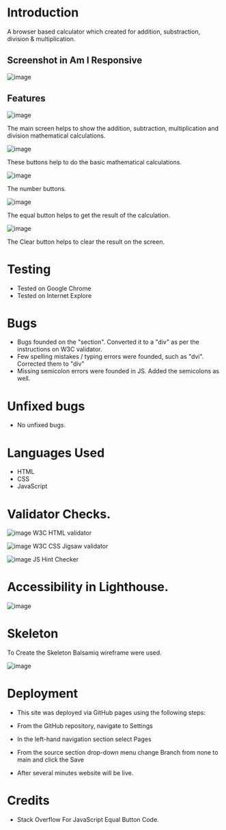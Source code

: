 # Introduction

A browser based calculator which created for addition, substraction, division & multiplication.

## Screenshot in Am I Responsive

![image](https://github.com/Imalsha0330/Calculator/assets/131761126/4c85a610-2447-4953-8388-bb06f486e01e)

## Features

![image](https://github.com/Imalsha0330/Calculator/assets/131761126/a2ffc0b3-bfe9-483b-bb84-caa0ad670410)

The main screen helps to show the addition, subtraction, multiplication and division mathematical calculations.

![image](https://github.com/Imalsha0330/Calculator/assets/131761126/aee0c119-c8db-4623-b06f-13db9f67a023)

These buttons help to do the basic mathematical calculations.

![image](https://github.com/Imalsha0330/Calculator/assets/131761126/8e643f45-7c0b-46ca-8a98-ac998da05154)

The number buttons.

![image](https://github.com/Imalsha0330/Calculator/assets/131761126/ea0bb05b-d1e2-4bfa-abbb-24ea78600b9b)

The equal button helps to get the result of the calculation.

![image](https://github.com/Imalsha0330/Calculator/assets/131761126/255f3de0-1d02-4cc8-ac75-9197f88e63d8)

The Clear button helps to clear the result on the screen. 

# Testing
* Tested on Google Chrome
* Tested on Internet Explore

# Bugs 
* Bugs founded on the "section". Converted it to a "div" as per the instructions on W3C validator.
* Few spelling mistakes / typing errors were founded, such as "dvi". Corrected them to "div"
* Missing semicolon errors were founded in JS. Added the semicolons as well. 

# Unfixed bugs
* No unfixed bugs.

# Languages Used
* HTML 
* CSS 
* JavaScript

# Validator Checks.
  
![image](https://github.com/Imalsha0330/Calculator/assets/131761126/f9b8fcb1-7b1f-42da-b2d6-427d1eba1568)
 W3C HTML validator

![image](https://github.com/Imalsha0330/Calculator/assets/131761126/de42462a-bcfe-4a9e-b484-ef7669b8c33f)
 W3C CSS Jigsaw validator

![image](https://github.com/Imalsha0330/Calculator/assets/131761126/1ccc18f2-26b2-481a-afb9-5755594269a9)
JS Hint Checker


# Accessibility in Lighthouse.
 
![image](https://github.com/Imalsha0330/Calculator/assets/131761126/d0f99f8a-234d-4404-b3b2-a68006b600b6)

# Skeleton

To Create the Skeleton Balsamiq wireframe were used.

![image](https://github.com/Imalsha0330/Calculator/assets/131761126/8cfdeef6-b709-4a43-aeed-7e5fd909ac30)


# Deployment
  
* This site was deployed via GitHub pages using the following steps:

* From the GitHub repository, navigate to Settings
* In the left-hand navigation section select Pages
* From the source section drop-down menu change Branch from none to main and click the Save
* After several minutes website will be live. 

# Credits
  
 * Stack Overflow For JavaScript Equal Button Code. 
  

